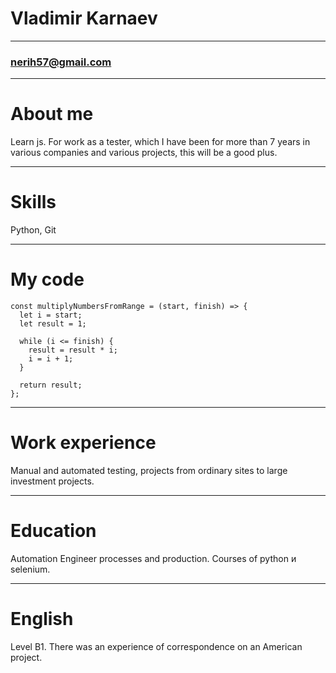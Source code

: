 # Vladimir Karnaev
***
### nerih57@gmail.com
***
# About me
Learn js. For work as a tester, which I have been for more than 7 years in various companies and various projects, this will be a good plus.

***

# Skills
Python, Git

***

# My code
```
const multiplyNumbersFromRange = (start, finish) => {
  let i = start;
  let result = 1;

  while (i <= finish) {
    result = result * i;
    i = i + 1;
  }

  return result;
};
```
***
# Work experience
Manual and automated testing, projects from ordinary sites to large investment projects.

***

# Education
Automation Engineer processes and production.
Courses of python и selenium. 

***

# English
Level B1. There was an experience of correspondence on an American project.